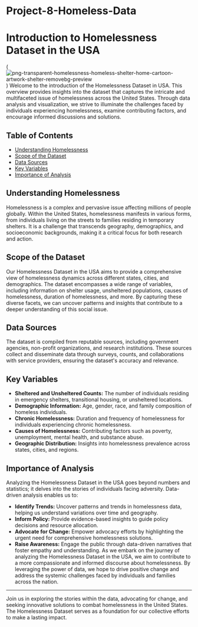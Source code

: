 # Project-8-Homeless-Data

# Introduction to Homelessness Dataset in the USA
(![png-transparent-homelessness-homeless-shelter-home-cartoon-artwork-shelter-removebg-preview](https://github.com/TacoBadger/project-8-Homeless-Data/assets/11693256/3e3a7c37-afc2-4b78-a15c-db81d481bbcc)
) <!-- Replace with an image related to homelessness -->
Welcome to the introduction of the Homelessness Dataset in USA. This overview provides insights into the dataset that captures the intricate and multifaceted issue of homelessness across the United States. Through data analysis and visualization, we strive to illuminate the challenges faced by individuals experiencing homelessness, examine contributing factors, and encourage informed discussions and solutions.
## Table of Contents
- [Understanding Homelessness](#understanding-homelessness)
- [Scope of the Dataset](#scope-of-the-dataset)
- [Data Sources](#data-sources)
- [Key Variables](#key-variables)
- [Importance of Analysis](#importance-of-analysis)
## Understanding Homelessness
Homelessness is a complex and pervasive issue affecting millions of people globally. Within the United States, homelessness manifests in various forms, from individuals living on the streets to families residing in temporary shelters. It is a challenge that transcends geography, demographics, and socioeconomic backgrounds, making it a critical focus for both research and action.
## Scope of the Dataset
Our Homelessness Dataset in the USA aims to provide a comprehensive view of homelessness dynamics across different states, cities, and demographics. The dataset encompasses a wide range of variables, including information on shelter usage, unsheltered populations, causes of homelessness, duration of homelessness, and more. By capturing these diverse facets, we can uncover patterns and insights that contribute to a deeper understanding of this social issue.
## Data Sources
The dataset is compiled from reputable sources, including government agencies, non-profit organizations, and research institutions. These sources collect and disseminate data through surveys, counts, and collaborations with service providers, ensuring the dataset's accuracy and relevance.
## Key Variables
- **Sheltered and Unsheltered Counts:** The number of individuals residing in emergency shelters, transitional housing, or unsheltered locations.
- **Demographic Information:** Age, gender, race, and family composition of homeless individuals.
- **Chronic Homelessness:** Duration and frequency of homelessness for individuals experiencing chronic homelessness.
- **Causes of Homelessness:** Contributing factors such as poverty, unemployment, mental health, and substance abuse.
- **Geographic Distribution:** Insights into homelessness prevalence across states, cities, and regions.
## Importance of Analysis
Analyzing the Homelessness Dataset in the USA goes beyond numbers and statistics; it delves into the stories of individuals facing adversity. Data-driven analysis enables us to:
- **Identify Trends:** Uncover patterns and trends in homelessness data, helping us understand variations over time and geography.
- **Inform Policy:** Provide evidence-based insights to guide policy decisions and resource allocation.
- **Advocate for Change:** Empower advocacy efforts by highlighting the urgent need for comprehensive homelessness solutions.
- **Raise Awareness:** Engage the public through data-driven narratives that foster empathy and understanding.
As we embark on the journey of analyzing the Homelessness Dataset in the USA, we aim to contribute to a more compassionate and informed discourse about homelessness. By leveraging the power of data, we hope to drive positive change and address the systemic challenges faced by individuals and families across the nation.
---
Join us in exploring the stories within the data, advocating for change, and seeking innovative solutions to combat homelessness in the United States. The Homelessness Dataset serves as a foundation for our collective efforts to make a lasting impact.
